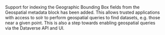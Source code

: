 Support for indexing the Geographic Bounding Box fields from the Geospatial metadata block has been added. This allows trusted applications with access to solr to perform geospatial queries to find datasets, e.g. those near a given point. This is also a step towards enabling geospatial queries via the Dataverse API and UI.
